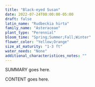 ```yaml
---
title: "Black-eyed Susan"
date: 2022-07-24T00:00:00-05:00
draft: false
latin_name: "Rudbeckia hirta"
family_name: "Asteraceae"
plant_type: "Perennial"
bloom_time: "Spring;Summer;Fall;Winter"
flower_color: "Yellow;Orange"
size_at_maturity: "1-3 ft"
water_needs: "None"
additional_characteristices_notes: ""
---
```


SUMMARY goes here.

<!--more-->

CONTENT goes here.